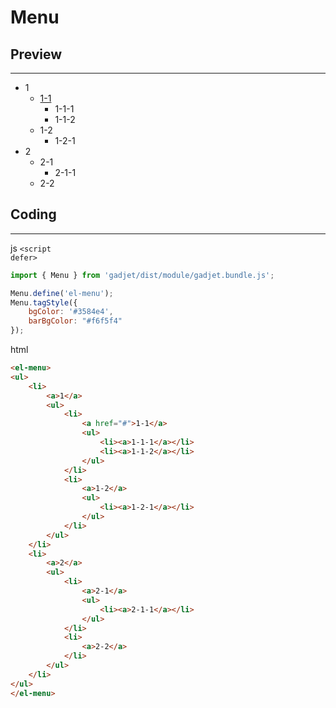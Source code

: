 # Menu

## Preview
---
<div class="preview">
<el-menu>
<ul>
    <li>
        <a>1</a>
        <ul>
            <li>
                <a href="#">1-1</a>
                <ul>
                    <li><a>1-1-1</a></li>
                    <li><a>1-1-2</a></li>
                </ul>
            </li>
            <li>
                <a>1-2</a>
                <ul>
                    <li><a>1-2-1</a></li>
                </ul>
            </li>
        </ul>
    </li>
    <li>
        <a>2</a>
        <ul>
            <li>
                <a>2-1</a>
                <ul>
                    <li><a>2-1-1</a></li>
                </ul>
            </li>
            <li>
                <a>2-2</a>
            </li>
        </ul>
    </li>
</ul>
</el-menu>
</div>

## Coding
---

<el-code-title>js <code>\<script defer></code></el-code-title>
```js
import { Menu } from 'gadjet/dist/module/gadjet.bundle.js';

Menu.define('el-menu');
Menu.tagStyle({
    bgColor: '#3584e4',
    barBgColor: "#f6f5f4"
});
```

<el-code-title>html</el-code-title>
```html
<el-menu>
<ul>
    <li>
        <a>1</a>
        <ul>
            <li>
                <a href="#">1-1</a>
                <ul>
                    <li><a>1-1-1</a></li>
                    <li><a>1-1-2</a></li>
                </ul>
            </li>
            <li>
                <a>1-2</a>
                <ul>
                    <li><a>1-2-1</a></li>
                </ul>
            </li>
        </ul>
    </li>
    <li>
        <a>2</a>
        <ul>
            <li>
                <a>2-1</a>
                <ul>
                    <li><a>2-1-1</a></li>
                </ul>
            </li>
            <li>
                <a>2-2</a>
            </li>
        </ul>
    </li>
</ul>
</el-menu>
```

